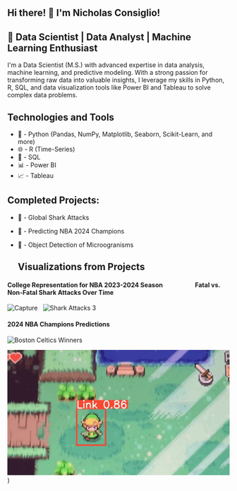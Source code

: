 ## Hi there! 👋 I'm Nicholas Consiglio!

## 🚀 Data Scientist | Data Analyst | Machine Learning Enthusiast

I'm a Data Scientist (M.S.) with advanced expertise in data analysis, machine learning, and predictive modeling. With a strong passion for transforming raw data into valuable insights, I leverage my skills in Python, R, SQL, and data visualization tools like Power BI and Tableau to solve complex data problems.

## Technologies and Tools

* 🐍 - Python (Pandas, NumPy, Matplotlib, Seaborn, Scikit-Learn, and more)
* 🌐 - R (Time-Series)
* 🌆 - SQL
* 📊 - Power BI
* 📈 - Tableau

## Completed Projects:
- 🦈 - Global Shark Attacks
- 🏀 - Predicting NBA 2024 Champions
- 🦠 - Object Detection of Microogranisms

  ## Visualizations from Projects

#### College Representation for NBA 2023-2024 Season &nbsp;&nbsp;&nbsp;&nbsp;&nbsp;&nbsp;&nbsp;&nbsp;&nbsp;&nbsp;&nbsp;&nbsp;&nbsp;&nbsp;&nbsp;&nbsp;&nbsp;&nbsp;&nbsp;&nbsp; Fatal vs. Non-Fatal Shark Attacks Over Time
<img width="350" alt="Capture" src="https://github.com/user-attachments/assets/e9fdb41e-647a-4291-a9fc-2e67a5fcfd2c">&nbsp;&nbsp;&nbsp;<img width="400" alt="Shark Attacks 3" src="https://github.com/user-attachments/assets/6d882b3d-cdc0-473d-9c27-e3ec1049ee8e">

#### 2024 NBA Champions Predictions
<img width="350" alt="Boston Celtics Winners" src="https://github.com/user-attachments/assets/359ab74d-b701-448e-9a55-363859978fab">



![](https://github.com/NicholasConsiglio1201/NicholasConsiglio1201/blob/main/LinkObjectTracking-ezgif.com-speed.gif))




<!--
**NicholasConsiglio1201/NicholasConsiglio1201** is a ✨ _special_ ✨ repository because its `README.md` (this file) appears on your GitHub profile.
<img width="643" alt="Capture" src="https://github.com/user-attachments/assets/e9fdb41e-647a-4291-a9fc-2e67a5fcfd2c">

Here are some ideas to get you started:

- 🔭 I’m currently working on ...
- 🌱 I’m currently learning ...
- 👯 I’m looking to collaborate on ...
- 🤔 I’m looking for help with ...
- 💬 Ask me about ...
- 📫 How to reach me: ...
- 😄 Pronouns: ...
- ⚡ Fun fact: ...
-->
